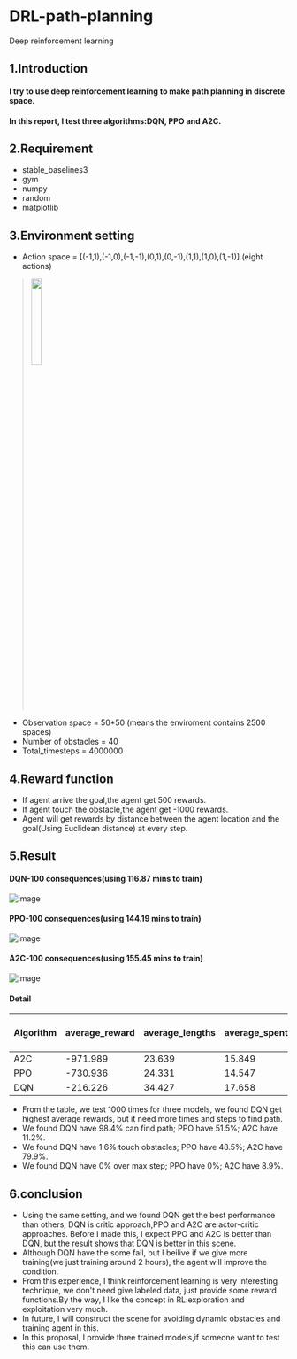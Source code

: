 # DRL-path-planning
Deep reinforcement learning


## 1.Introduction
#### I try to use deep reinforcement learning to make path planning in discrete space.
#### In this report, I test three algorithms:DQN, PPO and A2C.

## 2.Requirement
 * stable_baselines3
 * gym
 * numpy
 * random
 * matplotlib
## 3.Environment setting
* Action space = [(-1,1),(-1,0),(-1,-1),(0,1),(0,-1),(1,1),(1,0),(1,-1)] (eight actions)
> <img src="https://github.com/a303990366/DRL-path-planning/blob/main/Path%20Planning/agent.png" width="20%">
* Observation space = 50*50 (means the enviroment contains 2500 spaces)
* Number of obstacles = 40
* Total_timesteps = 4000000

## 4.Reward function
* If agent arrive the goal,the agent get 500 rewards.
* If agent touch the obstacle,the agent get -1000 rewards.
* Agent will get rewards by distance between the agent location and the goal(Using Euclidean distance) at every step.

## 5.Result
#### DQN-100 consequences(using 116.87 mins to train)
![image](https://github.com/a303990366/DRL-path-planning/blob/main/GIF/DQN.gif)
#### PPO-100 consequences(using 144.19 mins to train)
![image](https://github.com/a303990366/DRL-path-planning/blob/main/GIF/PPO.gif)
#### A2C-100 consequences(using 155.45 mins to train)
![image](https://github.com/a303990366/DRL-path-planning/blob/main/GIF/A2C.gif)
#### Detail
| Algorithm | average_reward  | average_lengths | average_spent_time |Find path(%)| Touch obstacle(%) | Over max step(%) | 
|-----------| --------------- | --------------- | ------------------ | ---------- |------------------ | ---------------- |
| A2C | -971.989  | 23.639  | 15.849   | 11.2 | 79.9 | 8.9 |
| PPO | -730.936  | 24.331  | 14.547   | 51.5 | 48.5 | 0.0 |
| DQN | -216.226  | 34.427  | 17.658   | 98.4 | 1.6 | 0.0 |
* From the table, we test 1000 times for three models, we found DQN get highest average rewards, but it need more times and steps to find path.
* We found DQN have 98.4% can find path; PPO have 51.5%; A2C have 11.2%.
* We found DQN have 1.6% touch obstacles; PPO have 48.5%; A2C have 79.9%.
* We found DQN have 0% over max step; PPO have 0%; A2C have 8.9%.
## 6.conclusion
* Using the same setting, and we found DQN get the best performance than others, DQN is critic approach,PPO and A2C are actor-critic approaches. Before I made this, I expect PPO and A2C is better than DQN, but the result shows that DQN is better in this scene. 
* Although DQN have the some fail, but I beilive if we give more training(we just training around 2 hours), the agent will improve the condition.
* From this experience, I think reinforcement learning is very interesting technique, we don't need give labeled data, just provide some reward functions.By the way, I  like the concept in RL:exploration and exploitation very much.
* In future, I will construct the scene for avoiding dynamic obstacles and training agent in this.
* In this proposal, I provide three trained models,if someone want to test this can use them.
